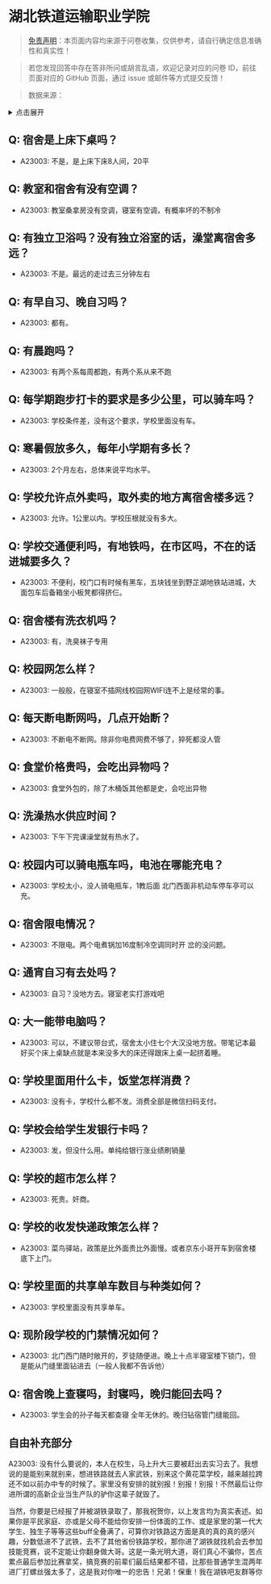 # 湖北铁道运输职业学院

> [免责声明](https://colleges.chat/#_3)：本页面内容均来源于问卷收集，仅供参考，请自行确定信息准确性和真实性！

> 若您发现回答中存在答非所问或胡言乱语，欢迎记录对应的问卷 ID，前往页面对应的 GitHub 页面，通过 issue 或邮件等方式提交反馈！

> 数据来源：

<details><summary>点击展开</summary>
<ul>
<li>A23003: 匿名 (2024 年 06 月)</li>
</ul>
</details>

## Q: 宿舍是上床下桌吗？

- A23003: 不是，是上床下床8人间，20平

## Q: 教室和宿舍有没有空调？

- A23003: 教室桑拿房没有空调，寝室有空调，有概率坏的不制冷

## Q: 有独立卫浴吗？没有独立浴室的话，澡堂离宿舍多远？

- A23003: 不是。最远的走过去三分钟左右

## Q: 有早自习、晚自习吗？

- A23003: 都有。

## Q: 有晨跑吗？

- A23003: 有两个系每周都跑，有两个系从来不跑

## Q: 每学期跑步打卡的要求是多少公里，可以骑车吗？

- A23003: 学校条件差，没有这个要求，学校里面没有车。

## Q: 寒暑假放多久，每年小学期有多长？

- A23003: 2个月左右，总体来说平均水平。

## Q: 学校允许点外卖吗，取外卖的地方离宿舍楼多远？

- A23003: 允许。1公里以内。学校压根就没有多大。

## Q: 学校交通便利吗，有地铁吗，在市区吗，不在的话进城要多久？

- A23003: 不便利，校门口有时候有黑车，五块钱坐到野芷湖地铁站进城，大面包车后备箱坐小板凳都得挤仨。

## Q: 宿舍楼有洗衣机吗？

- A23003: 有，洗臭袜子专用

## Q: 校园网怎么样？

- A23003: 一般般，在寝室不插网线校园网WIFI连不上是经常的事。

## Q: 每天断电断网吗，几点开始断？

- A23003: 不断电不断网。除非你电费网费不够了，猝死都没人管

## Q: 食堂价格贵吗，会吃出异物吗？

- A23003: 食堂外包的，除了木桶饭其他都是史，会吃出异物

## Q: 洗澡热水供应时间？

- A23003: 下午下完课澡堂就有热水了。

## Q: 校园内可以骑电瓶车吗，电池在哪能充电？

- A23003: 学校太小，没人骑电瓶车，1教后面 北门西面非机动车停车亭可以充。

## Q: 宿舍限电情况？

- A23003: 不限电。两个电煮锅加16度制冷空调同时开 岔的没问题。

## Q: 通宵自习有去处吗？

- A23003: 自习？没地方去。寝室老实打游戏吧

## Q: 大一能带电脑吗？

- A23003: 可以，不建议带台式，宿舍太小住七个大汉没地方放。带笔记本最好买个床上桌缺点就是本来没多大的床还得跟床上桌一起挤着睡。

## Q: 学校里面用什么卡，饭堂怎样消费？

- A23003: 没有卡，学校什么都不发。消费全部是微信扫码支付。

## Q: 学校会给学生发银行卡吗？

- A23003: 发，但没什么用。单纯给银行涨业绩刷销量

## Q: 学校的超市怎么样？

- A23003: 死贵。奸商。

## Q: 学校的收发快递政策怎么样？

- A23003: 菜鸟驿站，政策是比外面贵比外面慢。或者京东小哥开车到宿舍楼底下上门。

## Q: 学校里面的共享单车数目与种类如何？

- A23003: 学校里面没有共享单车。

## Q: 现阶段学校的门禁情况如何？

- A23003: 北门西门随时敞开的，歹徒随便进。晚上十点半寝室楼下锁门，但是能从门缝里面钻进去（一般人我都不告诉他）

## Q: 宿舍晚上查寝吗，封寝吗，晚归能回去吗？

- A23003: 学生会的孙子每天都查寝 全年无休的。晚归钻宿管门缝能回。

## 自由补充部分

A23003: 没有什么要说的，本人在校生，马上升大三要被赶出去实习去了。我想说的是能别来就别来，想进铁路就去人家武铁，别来这个黄花菜学校，越来越拉跨还不如以前办中专的时候了。家里没有安排的就别报！别报！别报！不然最后让你进所谓的高新企业当生产队的驴你这辈子就毁了。

当然，你要是已经报了并被湖铁录取了，那我祝贺你，以上发言均为真实表述。如果你是平民家庭、亦或是父母不能给你安排一份体面的工作、或是家里的第一代大学生、独生子等等这些buff全叠满了，可算你对铁路这方面是真的真的真的感兴趣，分数低进不了武铁，去不了其他省份铁路学校，那你进了湖铁就找机会去参加技能竞赛，说不定能让你翻身做大哥。这是一条光明大道，哥们真心不骗你，苦点累点最后参加比赛拿奖，搞竞赛的前辈们最后结果都不错，比那些普通学生混两年进厂打螺丝强太多了，这是我对你唯一的忠告！兄弟！保重！我在湖铁吧友群等你